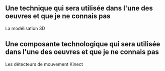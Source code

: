 ## Une technique qui sera utilisée dans l'une des oeuvres et que je ne connais pas
La modélisation 3D

## Une composante technologique qui sera utilisée dans l'une des oeuvres et que je ne connais pas
Les détecteurs de mouvement Kinect
